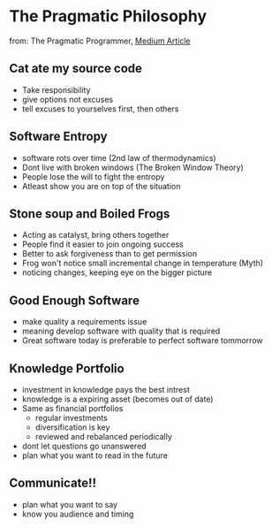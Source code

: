 # The Pragmatic Philosophy 

from: The Pragmatic Programmer, [Medium Article](https://medium.com/@saumya04/being-a-pragmatic-programmer-the-pragmatic-philosophy-part-1-e879a43f1891)

## Cat ate my source code

- Take responsibility
- give options not excuses
- tell excuses to yourselves first, then others

## Software Entropy

- software rots over time (2nd law of thermodynamics)
- Dont live with broken windows (The Broken Window Theory)
- People lose the will to fight the entropy
- Atleast show you are on top of the situation
 
## Stone soup and Boiled Frogs

- Acting as catalyst, bring others together
- People find it easier to join ongoing success
- Better to ask forgiveness than to get permission
- Frog won't notice small incremental change in temperature (Myth)
- noticing changes, keeping eye on the bigger picture 

## Good Enough Software

- make quality a requirements issue
- meaning develop software with quality that is required
- Great software today is preferable to perfect software tommorrow

## Knowledge Portfolio

- investment in knowledge pays the best intrest
- knowledge is a expiring asset (becomes out of date)
- Same as financial portfolios
    - regular investments
    - diversification is key
    - reviewed and rebalanced periodically
- dont let questions go unanswered
- plan what you want to read in the future

## Communicate!!

- plan what you want to say
- know you audience and timing

